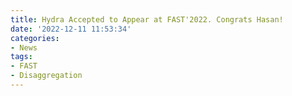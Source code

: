 ```yaml
---
title: Hydra Accepted to Appear at FAST'2022. Congrats Hasan!
date: '2022-12-11 11:53:34'
categories:
- News
tags:
- FAST
- Disaggregation
---
```


